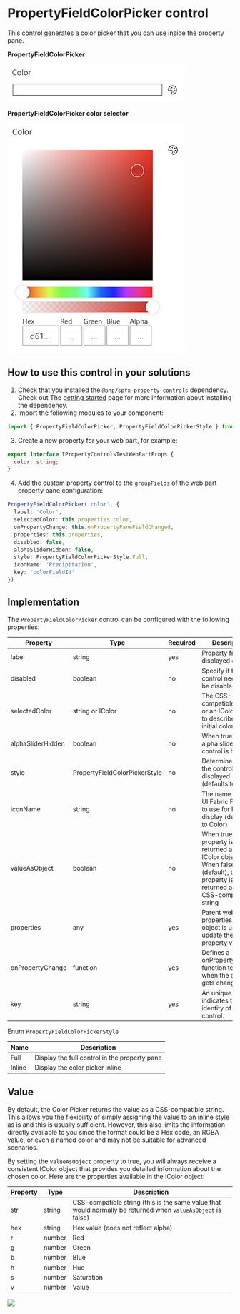 # PropertyFieldColorPicker control

This control generates a color picker that you can use inside the property pane.

**PropertyFieldColorPicker**

![Color picker initial](../assets/colorpicker-initial.png)

**PropertyFieldColorPicker color selector**

![Color picker select color](../assets/colorpicker-selector.png)

## How to use this control in your solutions

1. Check that you installed the `@pnp/spfx-property-controls` dependency. Check out The [getting started](../#getting-started) page for more information about installing the dependency.
2. Import the following modules to your component:

```TypeScript
import { PropertyFieldColorPicker, PropertyFieldColorPickerStyle } from '@pnp/spfx-property-controls/lib/PropertyFieldColorPicker';
```

3. Create a new property for your web part, for example:

```TypeScript
export interface IPropertyControlsTestWebPartProps {
  color: string;
}
```

4. Add the custom property control to the `groupFields` of the web part property pane configuration:

```TypeScript
PropertyFieldColorPicker('color', {
  label: 'Color',
  selectedColor: this.properties.color,
  onPropertyChange: this.onPropertyPaneFieldChanged,
  properties: this.properties,
  disabled: false,
  alphaSliderHidden: false,
  style: PropertyFieldColorPickerStyle.Full,
  iconName: 'Precipitation',
  key: 'colorFieldId'
})
```

## Implementation

The `PropertyFieldColorPicker` control can be configured with the following properties:

| Property | Type | Required | Description |
| ---- | ---- | ---- | ---- |
| label | string | yes | Property field label displayed on top. |
| disabled | boolean | no | Specify if the control needs to be disabled. |
| selectedColor | string or IColor | no | The CSS-compatible string or an IColor object to describe the initial color |
| alphaSliderHidden | boolean | no | When true, the alpha slider control is hidden |
| style | PropertyFieldColorPickerStyle | no | Determines how the control is displayed (defaults to inline) |
| iconName | string | no | The name of the UI Fabric Font Icon to use for Inline display (defaults to Color) |
| valueAsObject | boolean | no | When true, the property is returned as an IColor object. When false (default), the property is returned as a CSS-compatible string |
| properties | any | yes | Parent web part properties, this object is use to update the property value.  |
| onPropertyChange | function | yes | Defines a onPropertyChange function to raise when the date gets changed. |
| key | string | yes | An unique key that indicates the identity of this control. |

Enum `PropertyFieldColorPickerStyle`

| Name | Description |
| ---- | ---- |
| Full | Display the full control in the property pane |
| Inline | Display the color picker inline |

## Value

By default, the Color Picker returns the value as a CSS-compatible string. This allows you the flexibility of simply assigning the value to an inline style as is and this is usually sufficient. However, this also limits the information directly available to you since the format could be a Hex code, an RGBA value, or even a named color and may not be suitable for advanced scenarios.

By setting the `valueAsObject` property to true, you will always receive a consistent IColor object that provides you detailed information about the chosen color. Here are the properties available in the IColor object:

| Property | Type | Description |
| ---- | ---- | ---- |
| str | string | CSS-compatible string (this is the same value that would normally be returned when `valueAsObject` is false) |
| hex | string | Hex value (does not reflect alpha) |
| r |  number | Red |
| g | number | Green |
| b | number | Blue |
| h | number | Hue |
| s | number | Saturation |
| v | number | Value |

![](https://telemetry.sharepointpnp.com/sp-dev-fx-property-controls/wiki/PropertyFieldColorPicker)

